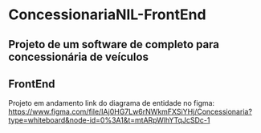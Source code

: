 # ConcessionariaNIL-FrontEnd
## Projeto de um software de completo para concessionária de veículos
## FrontEnd

Projeto em andamento
link do diagrama de entidade no figma:
https://www.figma.com/file/IAj0HG7Lw6rNWkmFXSiYHj/Concessionaria?type=whiteboard&node-id=0%3A1&t=mtARpWlhYTqJcSDc-1
